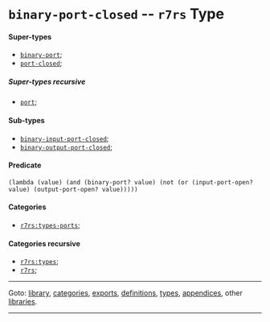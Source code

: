 

<a id='type__r7rs__binary-port-closed'></a>

# `binary-port-closed` -- `r7rs` Type


<a id='type__r7rs__binary-port-closed__super-types'></a>

#### Super-types

 * [`binary-port`](../../r7rs/types/binary-port.md#type__r7rs__binary-port);
 * [`port-closed`](../../r7rs/types/port-closed.md#type__r7rs__port-closed);


<a id='type__r7rs__binary-port-closed__super-types-recursive'></a>

##### Super-types recursive

 * [`port`](../../r7rs/types/port.md#type__r7rs__port);


<a id='type__r7rs__binary-port-closed__sub-types'></a>

#### Sub-types

 * [`binary-input-port-closed`](../../r7rs/types/binary-input-port-closed.md#type__r7rs__binary-input-port-closed);
 * [`binary-output-port-closed`](../../r7rs/types/binary-output-port-closed.md#type__r7rs__binary-output-port-closed);


<a id='type__r7rs__binary-port-closed__predicate'></a>

#### Predicate

````
(lambda (value) (and (binary-port? value) (not (or (input-port-open? value) (output-port-open? value)))))
````


<a id='type__r7rs__binary-port-closed__categories'></a>

#### Categories

 * [`r7rs:types-ports`](../../r7rs/categories/r7rs_3a_types-ports.md#category__r7rs__r7rs_3a_types-ports);


<a id='type__r7rs__binary-port-closed__categories-recursive'></a>

#### Categories recursive

 * [`r7rs:types`](../../r7rs/categories/r7rs_3a_types.md#category__r7rs__r7rs_3a_types);
 * [`r7rs`](../../r7rs/categories/r7rs.md#category__r7rs__r7rs);

----

Goto: [library](../../r7rs/_index.md#library__r7rs), [categories](../../r7rs/categories/_index.md#toc__r7rs__categories), [exports](../../r7rs/exports/_index.md#toc__r7rs__exports), [definitions](../../r7rs/definitions/_index.md#toc__r7rs__definitions), [types](../../r7rs/types/_index.md#toc__r7rs__types), [appendices](../../r7rs/appendices/_index.md#toc__r7rs__appendices), other [libraries](../../_libraries.md#toc__libraries).

----

